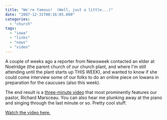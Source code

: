 ```yaml
---
title: "We're famous!  (Well, just a little...)"
date: "2007-12-31T00:16:05.000"
categories: 
  - "church"
tags: 
  - "iowa"
  - "links"
  - "news"
  - "video"
---
```


A couple of weeks ago a reporter from Newsweek contacted an elder at Noelridge (the parent church of our church plant, and where I'm still attending until the plant starts up THIS WEEK), and wanted to know if she could come interview some of our folks to do an online piece on Iowans in preparation for the caucuses (also this week).

The end result is a [three-minute video](http://link.brightcove.com/services/link/bcpid1243698382/bclid1137752368/bctid1352562210) that most prominently features our pastor, Richard Marsceau. You can also hear me plunking away at the piano and singing through the last minute or so. Pretty cool stuff.

[Watch the video here.](http://link.brightcove.com/services/link/bcpid1243698382/bclid1137752368/bctid1352562210)
